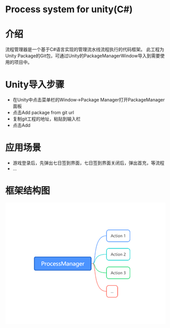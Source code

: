 # Process system for unity(C#)

# 介绍
流程管理器是一个基于C#语言实现的管理流水线流程执行的代码框架。
此工程为Unity Package的Git包，可通过Unity的PackageManagerWindow导入到需要使用的项目中。

# Unity导入步骤
- 在Unity中点击菜单栏的Window->Package Manager打开PackageManager面板
- 点击Add package from git url
- 复制git工程的地址，粘贴到输入栏
- 点击Add

# 应用场景
- 游戏登录后，先弹出七日签到界面，七日签到界面关闭后，弹出首充，等流程
- ...

# 框架结构图
![Frame](/Images/Frame.png)